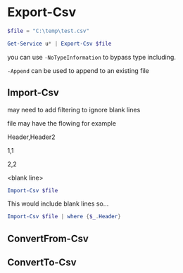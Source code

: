 # Export-Csv

```powershell
$file = "C:\temp\test.csv"

Get-Service u* | Export-Csv $file
```

you can use `-NoTypeInformation` to bypass type including.

`-Append` can be used to append to an existing file


## Import-Csv

may need to add filtering to ignore blank lines

file may have the flowing for example

Header,Header2

1,1

2,2

\<blank line\>

```powershell
Import-Csv $file
```

This would include blank lines so...

```powershell
Import-Csv $file | where {$_.Header}
```

## ConvertFrom-Csv

## ConvertTo-Csv
